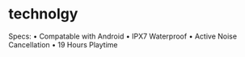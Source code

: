 # technolgy
Specs: • Compatable with Android • IPX7 Waterproof • Active Noise Cancellation • 19 Hours Playtime
